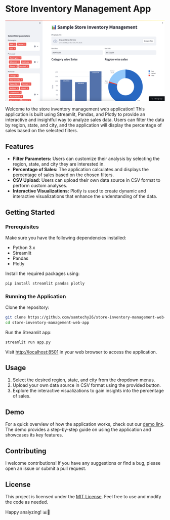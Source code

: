 # Store Inventory Management App
![Image Alt text](https://github.com/samtechy26/store-inventory-management-web-app/blob/main/screenshots/Screenshot-1.png)

Welcome to the store inventory management web application! This application is built using Streamlit, Pandas, and Plotly to provide an interactive and insightful way to analyze sales data. Users can filter the data by region, state, and city, and the application will display the percentage of sales based on the selected filters.

## Features

- **Filter Parameters:** Users can customize their analysis by selecting the region, state, and city they are interested in.
- **Percentage of Sales:** The application calculates and displays the percentage of sales based on the chosen filters.
- **CSV Upload:** Users can upload their own data source in CSV format to perform custom analyses.
- **Interactive Visualizations:** Plotly is used to create dynamic and interactive visualizations that enhance the understanding of the data.

## Getting Started

### Prerequisites

Make sure you have the following dependencies installed:

- Python 3.x
- Streamlit
- Pandas
- Plotly

Install the required packages using:

```bash
pip install streamlit pandas plotly
```

### Running the Application

Clone the repository:

```bash
git clone https://github.com/samtechy26/store-inventory-management-web-app.git
cd store-inventory-management-web-app
```

Run the Streamlit app:

```bash
streamlit run app.py
```

Visit [http://localhost:8501](http://localhost:8501) in your web browser to access the application.

## Usage

1. Select the desired region, state, and city from the dropdown menus.
2. Upload your own data source in CSV format using the provided button.
3. Explore the interactive visualizations to gain insights into the percentage of sales.

## Demo

For a quick overview of how the application works, check out our [demo link](https://samtechy26-store-inventory-management-web-app-app-zuq0hc.streamlit.app/). The demo provides a step-by-step guide on using the application and showcases its key features.



## Contributing

I welcome contributions! If you have any suggestions or find a bug, please open an issue or submit a pull request.

## License

This project is licensed under the [MIT License](LICENSE.md). Feel free to use and modify the code as needed.

Happy analyzing! 📊🚀
